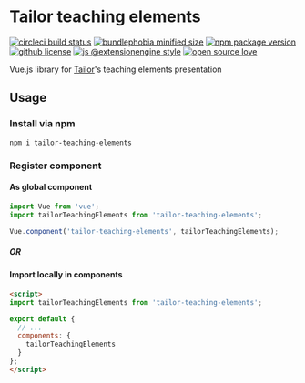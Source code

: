 # Tailor teaching elements

[![circleci build status](https://badgen.net/circleci/github/ExtensionEngine/tailor-teaching-elements/develop?icon)](https://circleci.com/gh/extensionengine/tailor-teaching-elements)
[![bundlephobia minified size](https://badgen.net/bundlephobia/min/tailor-teaching-elements)](https://bundlephobia.com/result?p=tailor-teaching-elements)
[![npm package version](https://badgen.net/npm/v/tailor-teaching-elements)](https://npm.im/tailor-teaching-elements)
[![github license](https://badgen.net/github/license/extensionengine/tailor-teaching-elements)](https://github.com/extensionengine/tailor-teaching-elements/blob/develop/LICENSE)
[![js @extensionengine style](https://badgen.net/badge/code%20style/@extensionengine/black)](https://github.com/extensionengine/eslint-config)
[![open source love](https://badgen.net/badge/Open%20Source/%E2%9D%A4/3eaf8e)](https://github.com/ellerbrock/open-source-badge/)

Vue.js library for [Tailor](https://github.com/ExtensionEngine/tailor)'s teaching elements presentation

## Usage

### Install via npm

`npm i tailor-teaching-elements`

### Register component

#### As global component

```js
import Vue from 'vue';
import tailorTeachingElements from 'tailor-teaching-elements';

Vue.component('tailor-teaching-elements', tailorTeachingElements);
```

##### OR

#### Import locally in components

```html
<script>
import tailorTeachingElements from 'tailor-teaching-elements';

export default {
  // ...
  components: {
    tailorTeachingElements
  }
};
</script>
```

